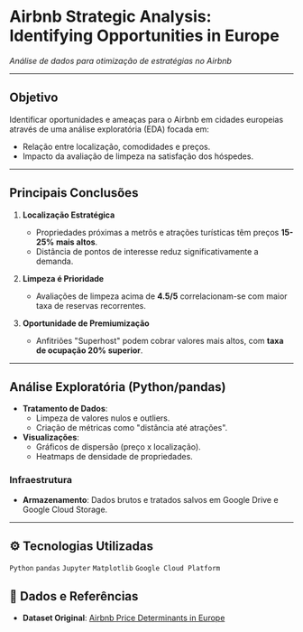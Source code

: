 #  Airbnb Strategic Analysis: Identifying Opportunities in Europe  
*Análise de dados para otimização de estratégias no Airbnb*  

---


## Objetivo  
Identificar oportunidades e ameaças para o Airbnb em cidades europeias através de uma análise exploratória (EDA) focada em:  
- Relação entre localização, comodidades e preços.  
- Impacto da avaliação de limpeza na satisfação dos hóspedes.  

---

##  Principais Conclusões  
1. **Localização Estratégica**  
   - Propriedades próximas a metrôs e atrações turísticas têm preços **15-25% mais altos**.  
   - Distância de pontos de interesse reduz significativamente a demanda.  

2. **Limpeza é Prioridade**  
   - Avaliações de limpeza acima de **4.5/5** correlacionam-se com maior taxa de reservas recorrentes.  

3. **Oportunidade de Premiumização**  
   - Anfitriões "Superhost" podem cobrar valores mais altos, com **taxa de ocupação 20% superior**.  

---
 
## Análise Exploratória (Python/pandas)  
- **Tratamento de Dados**:  
  - Limpeza de valores nulos e outliers.  
  - Criação de métricas como "distância até atrações".  
- **Visualizações**:  
  - Gráficos de dispersão (preço x localização).  
  - Heatmaps de densidade de propriedades.  

### Infraestrutura  
- **Armazenamento**: Dados brutos e tratados salvos em Google Drive e Google Cloud Storage.  

---

## ⚙️ Tecnologias Utilizadas  
`Python` `pandas` `Jupyter` `Matplotlib` `Google Cloud Platform`  
## 📌 Dados e Referências  
- **Dataset Original**: [Airbnb Price Determinants in Europe](https://www.kaggle.com/datasets/thedevastator/airbnb-price-determinants-in-europe)  
